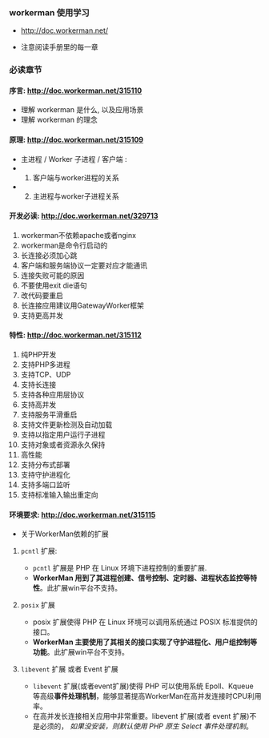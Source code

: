 ### workerman 使用学习
* http://doc.workerman.net/

* 注意阅读手册里的每一章



### 必读章节

#### 序言: http://doc.workerman.net/315110
* 理解 workerman 是什么, 以及应用场景
* 理解 workerman 的理念


#### 原理: http://doc.workerman.net/315109
* 主进程 / Worker 子进程 / 客户端 :
* 1. 客户端与worker进程的关系
* 2. 主进程与worker子进程关系
    

#### 开发必读: http://doc.workerman.net/329713
1. workerman不依赖apache或者nginx
2. workerman是命令行启动的
3. 长连接必须加心跳
4. 客户端和服务端协议一定要对应才能通讯
5. 连接失败可能的原因
6. 不要使用exit die语句
7. 改代码要重启
8. 长连接应用建议用GatewayWorker框架
9. 支持更高并发


#### 特性: http://doc.workerman.net/315112
1. 纯PHP开发
2. 支持PHP多进程
3. 支持TCP、UDP
4. 支持长连接
5. 支持各种应用层协议
6. 支持高并发
7. 支持服务平滑重启
8. 支持文件更新检测及自动加载
9. 支持以指定用户运行子进程
10. 支持对象或者资源永久保持
11. 高性能
13. 支持分布式部署
14. 支持守护进程化
15. 支持多端口监听
16. 支持标准输入输出重定向


#### 环境要求: http://doc.workerman.net/315115
* 关于WorkerMan依赖的扩展

1. `pcntl` 扩展:
    * `pcntl` 扩展是 PHP 在 Linux 环境下进程控制的重要扩展. 
    * **WorkerMan 用到了其进程创建、信号控制、定时器、进程状态监控等特性**。此扩展win平台不支持。

2. `posix` 扩展
    * posix 扩展使得 PHP 在 Linux 环境可以调用系统通过 POSIX 标准提供的接口。
    * **WorkerMan 主要使用了其相关的接口实现了守护进程化、用户组控制等功能**。此扩展win平台不支持。

3. `libevent` 扩展 或者 Event 扩展
    * `libevent` 扩展(或者event扩展)使得 PHP 可以使用系统 Epoll、Kqueue 等高级**事件处理机制**，能够显著提高WorkerMan在高并发连接时CPU利用率。
    * 在高并发长连接相关应用中非常重要。libevent 扩展(或者 event 扩展)不是必须的， *如果没安装，则默认使用 PHP 原生 Select 事件处理机制*。